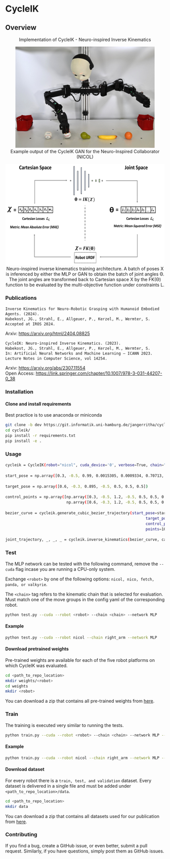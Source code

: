 # CycleIK

## Overview
<p align="center">
Implementation of CycleIK - Neuro-inspired Inverse Kinematics
</p>

<p align="center">
<img src="/assets/img/_DSC0957__.JPG"  height="320"><br>Example output of the CycleIK GAN for the Neuro-Inspired Collaborator (NICOL)
</p>

<p align="center">
<img src="/assets/img/cycle_ik_overview.jpg"  height="320"><br>Neuro-inspired inverse kinematics training architecture. A batch of
poses X is inferenced by either the MLP or GAN to obtain the batch of joint angles
Θ. The joint angles are transformed back to Cartesian space X by the FK(Θ)
function to be evaluated by the multi-objective function under constraints L.
</p>

### Publications
```
Inverse Kinematics for Neuro-Robotic Grasping with Humanoid Embodied Agents. (2024). 
Habekost, JG., Strahl, E., Allgeuer, P., Kerzel, M., Wermter, S. 
Accepted at IROS 2024.
```
Arxiv: https://arxiv.org/html/2404.08825

```
CycleIK: Neuro-inspired Inverse Kinematics. (2023). 
Habekost, JG., Strahl, E., Allgeuer, P., Kerzel, M., Wermter, S. 
In: Artificial Neural Networks and Machine Learning – ICANN 2023. 
Lecture Notes in Computer Science, vol 14254. 
```
Arxiv: https://arxiv.org/abs/2307.11554 \
Open Access: https://link.springer.com/chapter/10.1007/978-3-031-44207-0_38


### Installation

#### Clone and install requirements

Best practice is to use anaconda or miniconda

```bash
git clone -b dev https://git.informatik.uni-hamburg.de/jangerritha/cycleik.git
cd cycleik/
pip install -r requirements.txt
pip install -e .
```
### Usage

```bash
cycleik = CycleIK(robot="nicol", cuda_device='0', verbose=True, chain="right_arm")

start_pose = np.array([0.3, -0.5, 0.99, 0.0015305, 0.0009334, 0.70713, 0.70708])

target_pose = np.array([0.6, -0.3, 0.895, -0.5, 0.5, 0.5, 0.5])

control_points = np.array([np.array([0.3, -0.5, 1.2, -0.5, 0.5, 0.5, 0.5]),
                           np.array([0.6, -0.3, 1.2, -0.5, 0.5, 0.5, 0.5])])

bezier_curve = cycleik.generate_cubic_bezier_trajectory(start_pose=start_pose,
                                                              target_pose=target_pose,
                                                              control_points=control_points,
                                                              points=100)

joint_trajectory, _, _, _ = cycleik.inverse_kinematics(bezier_curve, calculate_error=True)
```


### Test
The MLP network can be tested with the following command, remove the `--cuda` flag incase you are running a CPU-only system.

Exchange `<robot>` by one of the following options: `nicol, nico, fetch, panda, or valkyrie`.

The `<chain>` tag refers to the kinematic chain that is selected for evaluation. \
Must match one of the move groups in the config yaml of the corresponding robot.

```bash
python test.py --cuda --robot <robot> --chain <chain> --network MLP 
```

#### Example
```bash
python test.py --cuda --robot nicol --chain right_arm --network MLP 
```
#### Download pretrained weights

Pre-trained weights are available for each of the five robot platforms on which CycleIK was evaluated.


```bash
cd <path_to_repo_location>
mkdir weights/<robot>
cd weights
mkdir <robot>
```

You can download a zip that contains all pre-trained weights from [here](https://drive.google.com/file/d/1SdZVdi4KtpBleBPvAcVP9s_GOpJ6zcOt/view?usp=sharing).

### Train
The training is executed very similar to running the tests.

```bash
python train.py --cuda --robot <robot> --chain <chain> --network MLP --epochs 10
```

#### Example
```bash
python train.py --cuda --robot nicol --chain right_arm --network MLP --epochs 10
```


#### Download dataset

For every robot there is a `train, test, and validation` dataset. Every dataset is delivered in a single file and must be added under `<path_to_repo_location>/data`.

```bash
cd <path_to_repo_location>
mkdir data
```

You can download a zip that contains all datasets used for our publication from [here](https://drive.google.com/file/d/1wc-YI9v0aEh0V0k5YqABckaJdNRqnNy7/view?usp=sharing).





### Contributing

If you find a bug, create a GitHub issue, or even better, submit a pull request. Similarly, if you have questions, simply post them as GitHub issues.